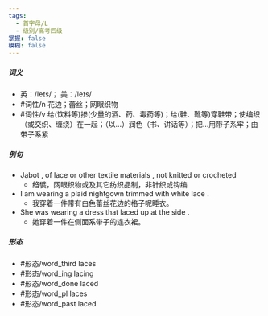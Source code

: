 ```yaml
---
tags:
  - 首字母/L
  - 级别/高考四级
掌握: false
模糊: false
---
```

##### 词义
- 英：/leɪs/； 美：/leɪs/
- #词性/n  花边；蕾丝；网眼织物
- #词性/v  给(饮料等)掺(少量的酒、药、毒药等)；给(鞋、靴等)穿鞋带；使编织（或交织、缠绕）在一起；（以…）润色（书、讲话等）；把…用带子系牢；由带子系紧
##### 例句
- Jabot , of lace or other textile materials , not knitted or crocheted
	- 绉襞，网眼织物或及其它纺织品制，非针织或钩编
- I am wearing a plaid nightgown trimmed with white lace .
	- 我穿着一件带有白色蕾丝花边的格子呢睡衣。
- She was wearing a dress that laced up at the side .
	- 她穿着一件在侧面系带子的连衣裙。
##### 形态
- #形态/word_third laces
- #形态/word_ing lacing
- #形态/word_done laced
- #形态/word_pl laces
- #形态/word_past laced
